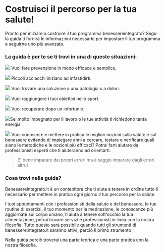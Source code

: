 # Costruisci il percorso per la tua salute! 

Pronto per iniziare a costruire il tuo programma  benessereintegrato? 
Segui la guida ti fornirà le informazioni necessarie per impostare il tuo programma e seguirne uno più avanzato.
  
### La guida è per te se ti trovi in una di queste situazioni:

<img src="http://localhost:4000/images/emoticons/prevenzione.gif">  Vuoi fare prevenzione in modo efficace e semplice. 


<img src="http://localhost:4000/images/emoticons/revisione.gif">  Piccoli acciacchi iniziano ad infastidirti.

<img src="http://localhost:4000/images/emoticons/malato.gif"> Vuoi trovare una soluzione a una patologia o a dolori.

<img src="http://localhost:4000/images/emoticons/obiettivi.gif"> Vuoi raggiungere i tuoi obiettivi nello sport.

<img src="http://localhost:4000//images/emoticons/recupero-info.png">  Vuoi recuperare dopo un infortunio.

  

<img src="http://localhost:4000/images/emoticons/performances.gif">Sei molto impegnato per il lavoro o  le tue attività ti richiedono tanta energia
  

<img src="http://localhost:4000/images/emoticons/graduated.gif"> Vuoi conoscere e mettere in pratica le migliori  nozioni sulla salute e sul benessere evitando di impiegare anni a cercare, testare e verificare quali siano le metodiche e le nozioni più efficaci? Potrai farti aiutare da professionisti esperti che ti aiuteranno ad orientarti.

> E' bene imparare dai propri errori ma è saggio imparare dagli errori altrui 


### Cosa trovi nella guida?

Benessereintegrato.it è un contenitore che ti aiuta a tenere in ordine tutto il necessario per mettere in pratica ogni giorno il tuo percorso per la salute.

I tuoi appuntamenti con i professionisti della salute e del benessere, le tue routine di esercizi, il tuo momento per la meditazione, le conoscenze più aggiornate sul corpo umano, ti aiuta a tenere sott'occhio la tua alimentazione, potrai trovare servizi e professionisti in linea con la nostra filosofia.
Tutto questo sarà possibile quando tutti gli strumenti di benessereintegrato.it saranno attivi, perciò 
Il primo strumento

Nella guida perciò troverai una parte teorica e una parte pratica con la nostra filosofia. 
<!--stackedit_data:
eyJoaXN0b3J5IjpbMzU5MDM0NTk0LC0xOTg4NTM5NzkxLDIwOT
A2NDY3MzcsMTE5MjQ5NzRdfQ==
-->